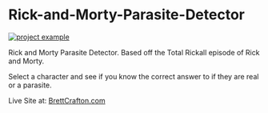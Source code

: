 # Rick-and-Morty-Parasite-Detector

<a href="https://brettcrafton.com/Portfolio/Rick-and-Morty/index.html" target="_blank" rel="noreferrer"> <img src="https://github.com/BrettCrafton/BrettCrafton/blob/main/assets/Rick%20and%20Morty%20gif.gif?raw=true" alt="project example"/> </a>

Rick and Morty Parasite Detector. Based off the Total Rickall episode of Rick and Morty.

Select a character and see if you know the correct answer to if they are real or a parasite.

Live Site at: <a href="https://brettcrafton.com/Portfolio/Rick-and-Morty/index.html" target="_blank" rel="noreferrer"> BrettCrafton.com </a> 
